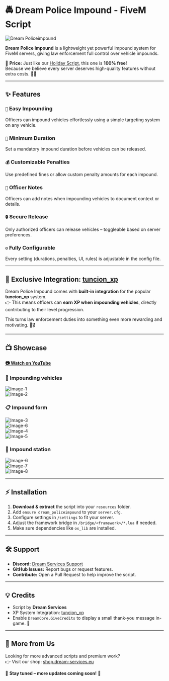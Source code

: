 # 🚔 Dream Police Impound - FiveM Script  

![Dream Policeimpound](https://i.imgur.com/LQb9K38.jpg)

**Dream Police Impound** is a lightweight yet powerful impound system for FiveM servers, giving law enforcement full control over vehicle impounds.  

💸 **Price:** Just like our [Holiday Script](https://github.com/Dream-Services/dream_christmas), this one is **100% free**!  
Because we believe every server deserves high-quality features without extra costs. 🚓✨  

---

## ✨ Features  

### `🦖` **Easy Impounding**  
Officers can impound vehicles effortlessly using a simple targeting system on any vehicle.  

### `📆` **Minimum Duration**  
Set a mandatory impound duration before vehicles can be released.  

### `💰` **Customizable Penalties**  
Use predefined fines or allow custom penalty amounts for each impound.  

### `📝` **Officer Notes**  
Officers can add notes when impounding vehicles to document context or details.  

### `🔒` **Secure Release**  
Only authorized officers can release vehicles – toggleable based on server preferences.  

### `⚙️` **Fully Configurable**  
Every setting (durations, penalties, UI, rules) is adjustable in the config file.  

---

## 🌟 Exclusive Integration: [tuncion_xp](https://github.com/Tuncion/tuncion_xp)  

Dream Police Impound comes with **built-in integration** for the popular **tuncion_xp** system.  
👉 This means officers can **earn XP when impounding vehicles**, directly contributing to their level progression.  

This turns law enforcement duties into something even more rewarding and motivating. 💪🎖️  

---

## 📺 Showcase  
**[📷 Watch on YouTube](https://youtu.be/S98mC3e5KZM)**  

### 👮 Impounding vehicles  
![Image-1](https://i.imgur.com/33xbZBW.png)  
![Image-2](https://i.imgur.com/T87yvjl.gif)  

### 📋 Impound form  
![Image-3](https://i.imgur.com/seY45Rm.png)  
![Image-6](https://i.imgur.com/PGbKr4q.gif)  
![Image-4](https://i.imgur.com/qSq50MQ.gif)  
![Image-5](https://i.imgur.com/cJQLb1l.gif)  

### 🚗 Impound station  
![Image-6](https://i.imgur.com/xTQ5NhF.png)  
![Image-7](https://i.imgur.com/HNI4ir9.png)  
![Image-8](https://i.imgur.com/xN8D30H.png)  

---

## ⚡ Installation  
1. **Download & extract** the script into your `resources` folder.  
2. Add `ensure dream_policeimpound` to your `server.cfg`.  
3. Configure settings in `/settings` to fit your server.  
4. Adjust the framework bridge in `/bridge/<framework>/*.lua` if needed.  
5. Make sure dependencies like `ox_lib` are installed.  

---

## 🛠️ Support  
- **Discord:** [Dream Services Support](https://discord.gg/zppUXj4JRm)  
- **GitHub Issues:** Report bugs or request features.  
- **Contribute:** Open a Pull Request to help improve the script.  

---

## 💡 Credits  
- Script by **Dream Services**  
- XP System Integration: [tuncion_xp](https://github.com/Tuncion)  
- Enable `DreamCore.GiveCredits` to display a small thank-you message in-game. 🙏  

---

## 🔗 More from Us  
Looking for more advanced scripts and premium work?  
👉 Visit our shop: [shop.dream-services.eu](https://shop.dream-services.eu)  

🚨 **Stay tuned – more updates coming soon!** 🚨
